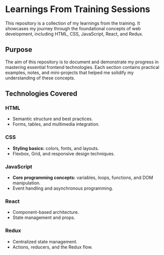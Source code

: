 # Learnings From Training Sessions

This repository is a collection of my learnings from the training. It showcases my journey through the foundational concepts of web development, including HTML, CSS, JavaScript, React, and Redux.

## Purpose

The aim of this repository is to document and demonstrate my progress in mastering essential frontend technologies. Each section contains practical examples, notes, and mini-projects that helped me solidify my understanding of these concepts.

## Technologies Covered

### HTML

- Semantic structure and best practices.
- Forms, tables, and multimedia integration.
  
### CSS

- **Styling basics:** colors, fonts, and layouts.
- Flexbox, Grid, and responsive design techniques.
  
### JavaScript

- **Core programming concepts:** variables, loops, functions, and DOM manipulation.
- Event handling and asynchronous programming.

### React

- Component-based architecture.
- State management and props.
  
### Redux

- Centralized state management.
- Actions, reducers, and the Redux flow.

